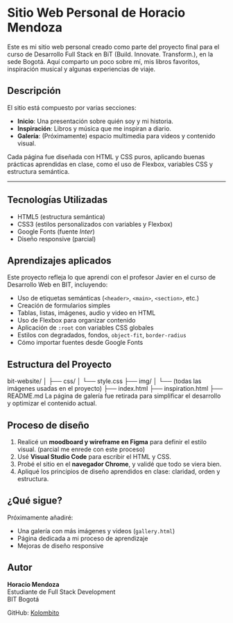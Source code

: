 # Sitio Web Personal de Horacio Mendoza
Este es mi sitio web personal creado como parte del proyecto final para el curso de Desarrollo Full Stack en BiT (Build. Innovate. Transform.), en la sede Bogotá. Aquí comparto un poco sobre mí, mis libros favoritos, inspiración musical y algunas experiencias de viaje.

##  Descripción

El sitio está compuesto por varias secciones:
- **Inicio**: Una presentación sobre quién soy y mi historia.
- **Inspiración**: Libros y música que me inspiran a diario.
- **Galería**: (Próximamente) espacio multimedia para videos y contenido visual.

Cada página fue diseñada con HTML y CSS puros, aplicando buenas prácticas aprendidas en clase, como el uso de Flexbox, variables CSS y estructura semántica.

---

##  Tecnologías Utilizadas

- HTML5 (estructura semántica)
- CSS3 (estilos personalizados con variables y Flexbox)
- Google Fonts (fuente *Inter*)
- Diseño responsive (parcial)

##  Aprendizajes aplicados

Este proyecto refleja lo que aprendí con el profesor Javier en el curso de Desarrollo Web en BIT, incluyendo:

- Uso de etiquetas semánticas (`<header>`, `<main>`, `<section>`, etc.)
- Creación de formularios simples
- Tablas, listas, imágenes, audio y video en HTML
- Uso de Flexbox para organizar contenido
- Aplicación de `:root` con variables CSS globales
- Estilos con degradados, fondos, `object-fit`, `border-radius`
- Cómo importar fuentes desde Google Fonts

##  Estructura del Proyecto
bit-website/ 
│ 
├── css/ │ 
└── style.css 
├── img/ │ └── (todas las imágenes usadas en el proyecto) 
├── index.html 
├── inspiration.html 
├── README.md
La página de galería fue retirada para simplificar el desarrollo y optimizar el contenido actual. 
##  Proceso de diseño

1. Realicé un **moodboard y wireframe en Figma** para definir el estilo visual. (parcial me enrede con este proceso)
2. Usé **Visual Studio Code** para escribir el HTML y CSS.
3. Probé el sitio en el **navegador Chrome**, y validé que todo se viera bien.
4. Apliqué los principios de diseño aprendidos en clase: claridad, orden y estructura.

##  ¿Qué sigue?

Próximamente añadiré:
- Una galería con más imágenes y videos (`gallery.html`)
- Página dedicada a mi proceso de aprendizaje
- Mejoras de diseño responsive

##  Autor

**Horacio Mendoza**  
Estudiante de Full Stack Development  
BIT Bogotá

GitHub: [Kolombito](https://github.com/Kolombito)
